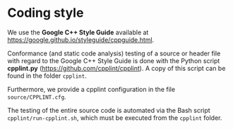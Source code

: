 # Coding style

We use the **Google C++ Style Guide** available at https://google.github.io/styleguide/cppguide.html.

Conformance (and static code analysis) testing of a source or header file with regard to the Google C++ Style Guide is done with the Python script **cpplint.py** (https://github.com/cpplint/cpplint). A copy of this script can be found in the folder ``cpplint``.

Furthermore, we provide a cpplint configuration in the file ``source/CPPLINT.cfg``.

The testing of the entire source code is automated via the Bash script ``cpplint/run-cpplint.sh``, which must be executed from the ``cpplint`` folder.
